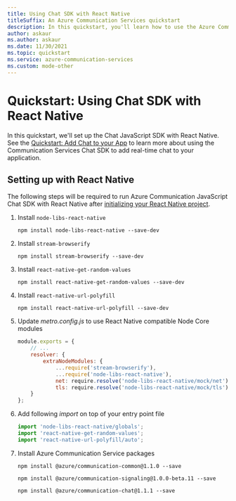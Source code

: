 ```yaml
---
title: Using Chat SDK with React Native
titleSuffix: An Azure Communication Services quickstart
description: In this quickstart, you'll learn how to use the Azure Communication Chat SDK with React Native
author: askaur
ms.author: askaur
ms.date: 11/30/2021
ms.topic: quickstart
ms.service: azure-communication-services
ms.custom: mode-other
---
```


# Quickstart: Using Chat SDK with React Native

In this quickstart, we'll set up the Chat JavaScript SDK with React Native. See the [Quickstart: Add Chat to your App](./get-started.md) to learn more about using the Communication Services Chat SDK to add real-time chat to your application.

## Setting up with React Native

The following steps will be required to run Azure Communication JavaScript Chat SDK with React Native after [initializing your React Native project](https://reactnative.dev/docs/environment-setup#installing-dependencies).

1. Install `node-libs-react-native` 
   ``` console
   npm install node-libs-react-native --save-dev
   ```
2. Install `stream-browserify` 
   ``` console
   npm install stream-browserify --save-dev
   ```
3. Install `react-native-get-random-values` 
   ``` console
   npm install react-native-get-random-values --save-dev
   ```
4. Install `react-native-url-polyfill` 
   ``` console
   npm install react-native-url-polyfill --save-dev
   ```
5. Update _metro.config.js_ to use React Native compatible Node Core modules
   ```JavaScript
   module.exports = {
       // ...
       resolver: {
           extraNodeModules: {
               ...require('stream-browserify'),
               ...require('node-libs-react-native'),
               net: require.resolve('node-libs-react-native/mock/net'),
               tls: require.resolve('node-libs-react-native/mock/tls')
       }
   };
   ```
6. Add following _import_ on top of your entry point file
   ```JavaScript
   import 'node-libs-react-native/globals';
   import 'react-native-get-random-values';
   import 'react-native-url-polyfill/auto';
   ```
7. Install Azure Communication Service packages
   ```console
   npm install @azure/communication-common@1.1.0 --save

   npm install @azure/communication-signaling@1.0.0-beta.11 --save

   npm install @azure/communication-chat@1.1.1 --save
   ```
